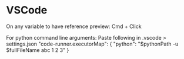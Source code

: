 # VSCode 

On any variable to have reference preview:
Cmd + Click 

For python command line arguments:
Paste following in .vscode > settings.json
"code-runner.executorMap": { "python": "$pythonPath -u $fullFileName abc 1 2 3" }
